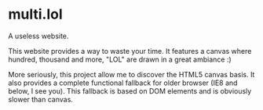multi.lol
=======

A useless website.

This website provides a way to waste your time.
It features a canvas where hundred, thousand and more, "LOL" are drawn in a great ambiance :)

More seriously, this project allow me to discover the HTML5 canvas basis.
It also provides a complete functional fallback for older browser (IE8 and below, I see you).
This fallback is based on DOM elements and is obviously slower than canvas.
